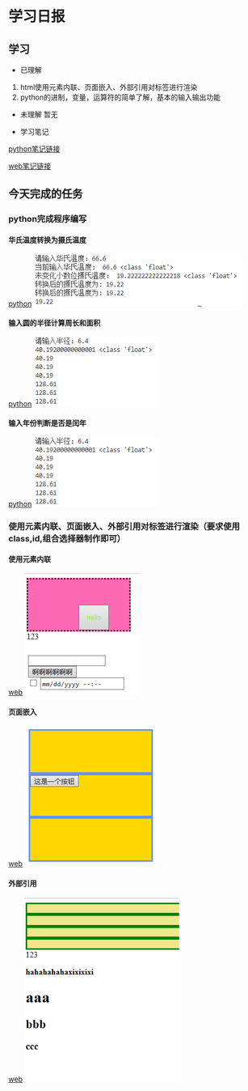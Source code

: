 # 学习日报

## 学习

* 已理解
1. html使用元素内联、页面嵌入、外部引用对标签进行渲染
2. python的进制，变量，运算符的简单了解，基本的输入输出功能

* 未理解
暂无

* 学习笔记

[python笔记链接](https://github.com/ChadSZ/learn_git/blob/note/0725/python/python_note.md)

[web笔记链接](https://github.com/ChadSZ/learn_git/blob/note/0725/web/web_note.md)


## 今天完成的任务
### python完成程序编写

#### 华氏温度转换为摄氏温度
[python](https://github.com/ChadSZ/learn_git/blob/note/0725/python/py_work_01.py)
![python](https://github.com/ChadSZ/learn_git/blob/note/0725/python/01.PNG)
#### 输入圆的半径计算周长和面积
[python](https://github.com/ChadSZ/learn_git/blob/note/0725/python/py_work_02.py)
![python](https://github.com/ChadSZ/learn_git/blob/note/0725/python/02.PNG)
#### 输入年份判断是否是闰年
[python](https://github.com/ChadSZ/learn_git/blob/note/0725/python/py_work_03.py)
![python](https://github.com/ChadSZ/learn_git/blob/note/0725/python/02.PNG)

### 使用元素内联、页面嵌入、外部引用对标签进行渲染（要求使用class,id,组合选择器制作即可）

#### 使用元素内联
[web](https://github.com/ChadSZ/learn_git/blob/note/0725/web/WebTest072501.html)
![web](https://github.com/ChadSZ/learn_git/blob/note/0725/web/web01.PNG)
#### 页面嵌入
[web](https://github.com/ChadSZ/learn_git/blob/note/0725/web/WebTest072502.html)
![web](https://github.com/ChadSZ/learn_git/blob/note/0725/web/web02.PNG)
#### 外部引用
[web](https://github.com/ChadSZ/learn_git/blob/note/0725/web/WebTest072503.html)
![web](https://github.com/ChadSZ/learn_git/blob/note/0725/web/web03.PNG)




